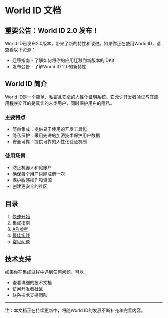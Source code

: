 # World ID 文档

## 重要公告：World ID 2.0 发布！

World ID已发布2.0版本，带来了新的特性和改进。如果你正在使用World ID，请查看以下资源：
- 迁移指南 - 了解如何将你的应用迁移到新版本的IDKit
- 发布公告 - 了解World ID 2.0的新特性

## World ID 简介

World ID是一个简单、私密且安全的人性化证明系统。它允许开发者验证与其应用程序交互的是真实的人类用户，同时保护用户的隐私。

### 主要特点
- 简单集成：提供易于使用的开发工具包
- 隐私保护：采用先进的加密技术保护用户数据
- 安全可靠：提供可靠的人性化验证机制

### 使用场景
- 防止机器人和假账户
- 确保每个用户只能注册一次
- 保护敏感操作和资源
- 创建更安全的社区

## 目录

1. [快速开始](./quick-start.md)
2. [集成指南](./integration-guide.md)
3. [API参考](./api-reference.md)
4. [最佳实践](./best-practices.md)
5. [常见问题](./faq.md)

## 技术支持

如果你在集成过程中遇到任何问题，可以：
- 查看详细的技术文档
- 访问开发者社区
- 联系技术支持团队

---
注：本文档正在持续更新中，将随World ID的发展不断补充和完善内容。
